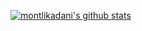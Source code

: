 [![montlikadani's github stats](https://github-readme-stats.vercel.app/api?username=anuraghazra)](https://github.com/montlikadani/github-readme-stats&show_icons=true&theme=dark)
